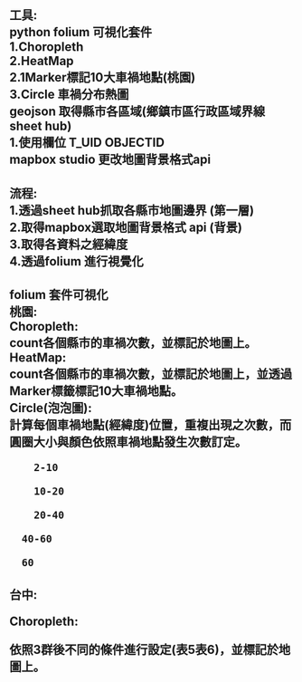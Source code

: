 <h2>工具:<br>
python folium 可視化套件<br>
  1.Choropleth <br>
  2.HeatMap<br>
    2.1Marker標記10大車禍地點(桃園)<br>
    3.Circle 車禍分布熱圖<br>
geojson 取得縣市各區域(鄉鎮市區行政區域界線 sheet hub)<br>
  1.使用欄位 T_UID  OBJECTID<br>
mapbox studio 更改地圖背景格式api <br>

<h2>流程:<br>
1.透過sheet hub抓取各縣市地圖邊界   (第一層)<br>
2.取得mapbox選取地圖背景格式 api   (背景)<br>
3.取得各資料之經緯度<br>
4.透過folium 進行視覺化<br>


<h2>folium 套件可視化<br>
桃園:<br>
    Choropleth:<br>
      count各個縣市的車禍次數，並標記於地圖上。<br>
    HeatMap:<br>
      count各個縣市的車禍次數，並標記於地圖上，並透過Marker標籤標記10大車禍地點。<br>
    Circle(泡泡圖):<br>
      計算每個車禍地點(經緯度)位置，重複出現之次數，而圓圈大小與顏色依照車禍地點發生次數訂定。<br>
      
        2-10
        
        10-20
        
        20-40
      
      40-60
      
      60
  
  
<h2>台中:


Choropleth:

依照3群後不同的條件進行設定(表5表6)，並標記於地圖上。





